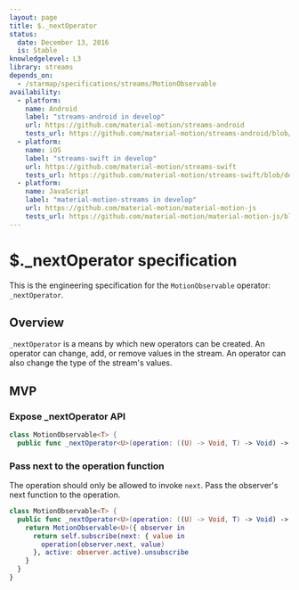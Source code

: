 ```yaml
---
layout: page
title: $._nextOperator
status:
  date: December 13, 2016
  is: Stable
knowledgelevel: L3
library: streams
depends_on:
  - /starmap/specifications/streams/MotionObservable
availability:
  - platform:
    name: Android
    label: "streams-android in develop"
    url: https://github.com/material-motion/streams-android
    tests_url: https://github.com/material-motion/streams-android/blob/develop/library/src/test/java/com/google/android/material/motion/streams/MotionObservableTests.java
  - platform:
    name: iOS
    label: "streams-swift in develop"
    url: https://github.com/material-motion/streams-swift
    tests_url: https://github.com/material-motion/streams-swift/blob/develop/tests/unit/operator/_operatorTests.swift
  - platform:
    name: JavaScript
    label: "material-motion-streams in develop"
    url: https://github.com/material-motion/material-motion-js
    tests_url: https://github.com/material-motion/material-motion-js/blob/develop/packages/streams/src/__tests__/MotionObservable-nextOperator.test.ts
---
```


# $._nextOperator specification

This is the engineering specification for the `MotionObservable` operator: `_nextOperator`.

## Overview

`_nextOperator` is a means by which new operators can be created. An operator can change, add, or remove
values in the stream. An operator can also change the type of the stream's values.

## MVP

### Expose _nextOperator API

```swift
class MotionObservable<T> {
  public func _nextOperator<U>(operation: ((U) -> Void, T) -> Void) -> MotionObservable<U>
```

### Pass next to the operation function

The operation should only be allowed to invoke `next`. Pass the observer's next function to the
operation.

```swift
class MotionObservable<T> {
  public func _nextOperator<U>(operation: ((U) -> Void, T) -> Void) -> MotionObservable<U>
    return MotionObservable<U>({ observer in
      return self.subscribe(next: { value in
        operation(observer.next, value)
      }, active: observer.active).unsubscribe
    }
  }
}
```
